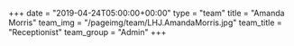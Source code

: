 +++
date = "2019-04-24T05:00:00+00:00"
type = "team"
title = "Amanda Morris"
team_img = "/pageimg/team/LHJ.AmandaMorris.jpg"
team_title = "Receptionist"
team_group = "Admin"
+++
